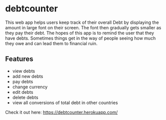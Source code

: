 # debtcounter

This web app helps users keep track of their overall Debt by displaying the amount in large font on their screen. The font then gradually gets smaller as they pay their debt. The hopes of this app is to remind the user that they have debts. Sometimes things get in the way of people seeing how much they owe and can lead them to financial ruin.

## Features
- view debts
- add new debts
- pay debts
- change currency
- edit debts
- delete debts
- view all conversions of total debt in other countries

Check it out here:
https://debtcounter.herokuapp.com/
